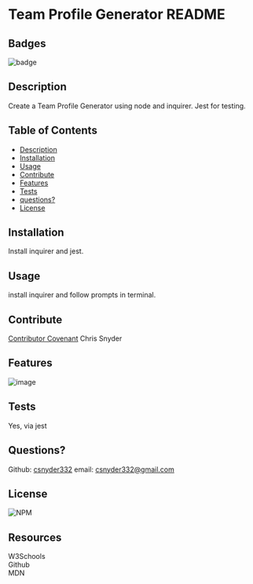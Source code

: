 # Team Profile Generator README
  
  ## Badges
  ![badge](https://img.shields.io/badge/license-Github,NPM-yellow)<br />
 
  ## Description
  Create a Team Profile Generator using node and inquirer. Jest for testing.

  ## Table of Contents

  - [Description](#description)
  - [Installation](#installation)
  - [Usage](#usage)
  - [Contribute](#contribute)
  - [Features](#features)
  - [Tests](#tests)
  - [questions?](#Questions)
  - [License](#license)
  
  ## Installation
  Install inquirer and jest.

  ## Usage
  install inquirer and follow prompts in terminal.

  ## Contribute
  [Contributor Covenant](https://www.contributor-covenant.org/)
  Chris Snyder


  ## Features
  ![image](https://user-images.githubusercontent.com/95385092/156936149-7d860ac1-5915-47bc-9c33-787faa2f59b9.png)


  ## Tests
  Yes, via jest

  ## Questions?
  
  Github: [csnyder332](https://github.com/csnyder332)
  email: csnyder332@gmail.com

  ## License
  ![NPM](https://img.shields.io/npm/l/inquirer)
  
  ## Resources
  W3Schools  
  Github  
  MDN
 
